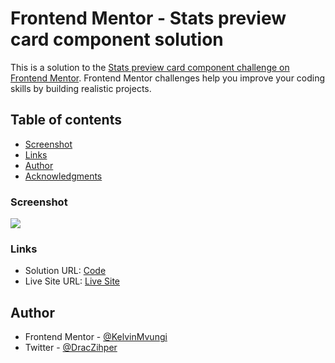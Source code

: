# Frontend Mentor - Stats preview card component solution

This is a solution to the [Stats preview card component challenge on Frontend Mentor](https://www.frontendmentor.io/challenges/stats-preview-card-component-8JqbgoU62). Frontend Mentor challenges help you improve your coding skills by building realistic projects. 

## Table of contents

- [Screenshot](#screenshot)
- [Links](#links)
- [Author](#author)
- [Acknowledgments](#acknowledgments)


### Screenshot

![](./screenshot.jpg)


### Links

- Solution URL: [Code](https://github.com/KelvinMvungi/stats-preview-card-component-main)
- Live Site URL: [Live Site](https://stats-preview-card-component-main-ii44.vercel.app/)


## Author

- Frontend Mentor - [@KelvinMvungi](https://www.frontendmentor.io/profile/KelvinMvungi)
- Twitter - [@DracZihper](https://www.twitter.com/DracZihper)
